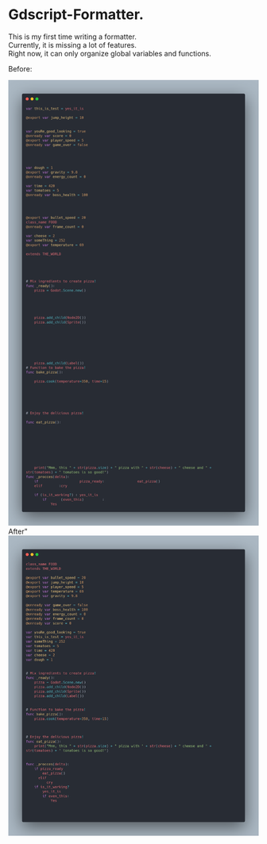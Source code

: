 # Gdscript-Formatter.
This is my first time writing a formatter.  
Currently, it is missing a lot of features.  
Right now, it can only organize global variables and functions.

Before:
<div align="center">
  <img src="images/before.png" alt="Before"
</div>

<div align="left">
  After"
</div>

<div align="center">
  <img src="images/after.png" alt="After"
</div>
